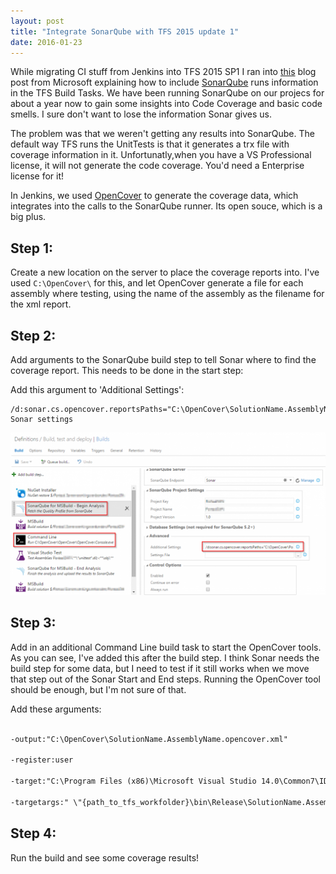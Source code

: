 ```yaml
---
layout: post
title: "Integrate SonarQube with TFS 2015 update 1"
date: 2016-01-23
---
```

While migrating CI stuff from Jenkins into TFS 2015 SP1 I ran into [this](http://blogs.msdn.com/b/visualstudioalm/archive/2015/08/24/build-tasks-for-sonarqube-analysis.aspx) blog post from Microsoft explaining how to include [SonarQube](http://www.sonarqube.org/) runs information in the TFS Build Tasks. We have been running SonarQube on our projecs for about a year now to gain some insights into Code Coverage and basic code smells. I sure don't want to lose the information Sonar gives us. 

The problem was that we weren't getting any results into SonarQube. The default way TFS runs the UnitTests is that it generates a trx file with coverage information in it. Unfortunatly,when you have a VS Professional license, it will not generate the code coverage. You'd need a Enterprise license for it!

In Jenkins, we used [OpenCover](https://github.com/OpenCover/opencover) to generate the coverage data, which integrates into the calls to the SonarQube runner. Its open souce, which is a big plus.

## Step 1:
Create a new location on the server to place the coverage reports into. I've used `C:\OpenCover\` for this, and let OpenCover generate a file for each assembly where testing, using the name of the assembly as the filename for the xml report.

## Step 2:
Add arguments to the SonarQube build step to tell Sonar where to find the coverage report. This needs to be done in the start step:

Add this argument to 'Additional Settings': 
```
/d:sonar.cs.opencover.reportsPaths="C:\OpenCover\SolutionName.AssemblyName.UnitTests.opencover.xml": Sonar settings
```
![TFS screenshot](../images/20160123_01.png)

## Step 3:
Add in an additional Command Line build task to start the OpenCover tools. As you can see, I've added this after the build step. I think Sonar needs the build step for some data, but I need to test if it still works when we move that step out of the Sonar Start and End steps. Running the OpenCover tool should be enough, but I'm not sure of that.

Add these arguments:
``` xml

-output:"C:\OpenCover\SolutionName.AssemblyName.opencover.xml"

-register:user

-target:"C:\Program Files (x86)\Microsoft Visual Studio 14.0\Common7\IDE\CommonExtensions\Microsoft\TestWindow\vstest.console.exe"

-targetargs:" \"{path_to_tfs_workfolder}\bin\Release\SolutionName.AssemblyName.UnitTests.dll"
```

## Step 4:
Run the build and see some coverage results!